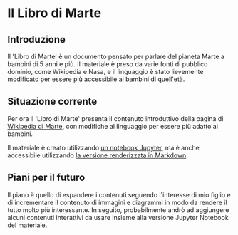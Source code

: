 Il Libro di Marte
=====

Introduzione
-----
Il 'Libro di Marte' è un documento pensato per parlare del pianeta Marte a bambini di 5 anni e più. Il materiale è preso da varie fonti di pubblico dominio, come Wikipedia e Nasa, e il linguaggio è stato lievemente modificato per essere più accessibile ai bambini di quell'età.

Situazione corrente
-----
Per ora il 'Libro di Marte' presenta il contenuto introduttivo della pagina di [Wikipedia di Marte](https://it.wikipedia.org/wiki/Marte_(astronomia) 'Marte su Wikipedia in Italiano'), con modifiche al linguaggio per essere più adatto ai bambini.

Il materiale è creato utilizzando [un notebook Jupyter](https://github.com/paolo1979/LibroDiMarte/blob/master/Libro%20di%20Marte.ipynb 'Notebook Jupyter'), ma è anche accessibile utilizzando [la versione renderizzata in Markdown](https://github.com/paolo1979/LibroDiMarte/blob/master/Libro%20di%20Marte.md 'Versione Markdown del Libro di Marte').

Piani per il futuro
-----
Il piano è quello di espandere i contenuti seguendo l'interesse di mio figlio e di incrementare il contenuto di immagini e diagrammi in modo da rendere il tutto molto più interessante. In seguito, probabilmente andrò ad aggiungere alcuni contenuti interattivi da usare insieme alla versione Jupyter Notebook del materiale.
